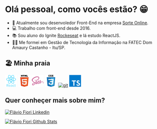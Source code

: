# Olá pessoal, como vocês estão? :grin:

- :office: Atualmente sou desenvoledor Front-End na empresa [Sorte Online](https://www.sorteonline.com.br/quem-somos).
- :computer: Trabalho com front-end desde 2016.
- :books: Sou aluno do Ignite [Rockeseat](https://www.rocketseat.com.br) e lá estudo ReactJS.
- :man_student: Me formei em Gestão de Tecnologia da Informação na FATEC Dom Amaury Castanho - Itu/SP.

## :beach_umbrella: Minha praia
<p>
<a href="#"><img src="https://raw.githubusercontent.com/devicons/devicon/master/icons/react/react-original-wordmark.svg" alt="React" width="40" height="40"/></a>
<a href="#"><img src="https://raw.githubusercontent.com/devicons/devicon/master/icons/html5/html5-original-wordmark.svg" alt="html5" width="40" height="40"/></a>
<a href="#"><img src="https://raw.githubusercontent.com/devicons/devicon/master/icons/sass/sass-original.svg" alt="sass" width="40" height="40"/></a>
<a href="#"><img src="https://raw.githubusercontent.com/devicons/devicon/master/icons/css3/css3-original-wordmark.svg" alt="CSS3" width="40" height="40"/></a>
<a href="#"><img src="https://www.vectorlogo.zone/logos/git-scm/git-scm-icon.svg" alt="git" width="40" height="40"/></a>
<a href="#"><img src="https://raw.githubusercontent.com/devicons/devicon/master/icons/typescript/typescript-original.svg" alt="typescript" width="40" height="40"/></a>
</p>

## Quer conheçer mais sobre mim?

[![Flávio Fiori Linkedin](https://img.shields.io/badge/-LinkedIn-blue?style=flat-square&logo=Linkedin&logoColor=white&link=https://www.linkedin.com/in/flavio-fiori)](https://www.linkedin.com/in/flavio-fiori)

[![Flávio Fiori Github Stats](https://github-readme-stats.vercel.app/api?username=flaviofiori&theme=dark&show_icons=true)](https://github.com/flaviofiori)
